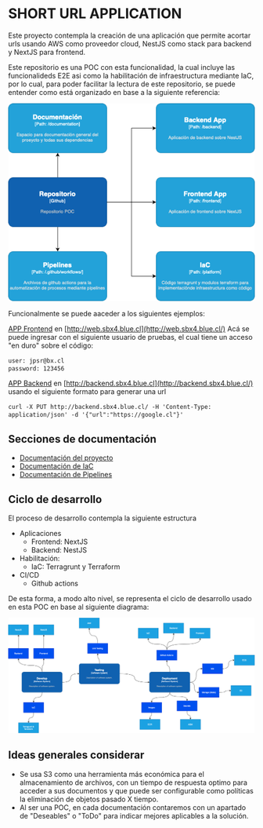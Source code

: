 # SHORT URL APPLICATION

Este proyecto contempla la creación de una aplicación que permite acortar urls usando AWS como proveedor cloud, NestJS como stack para backend y NextJS para frontend.

Este repositorio es una POC con esta funcionalidad, la cual incluye las funcionalideds E2E asi como la habilitación de infraestructura mediante IaC, por lo cual, para poder facilitar la lectura de este repositorio, se puede entender como está organizado en base a la siguiente referencia:

![repositorio](assets/repositorio.png)

Funcionalmente se puede aaceder a los siguientes ejemplos:

[APP Frontend](http://web.sbx4.blue.cl/) en [http://web.sbx4.blue.cl](http://web.sbx4.blue.cl/) 
Acá se puede ingresar con el siguiente usuario de pruebas, el cual tiene un acceso "en duro" sobre el código: 

```
user: jpsr@bx.cl
password: 123456
```

[APP Backend](http://backend.sbx4.blue.cl/) en [http://backend.sbx4.blue.cl](http://backend.sbx4.blue.cl/) usando el siguiente formato para generar una url

```
curl -X PUT http://backend.sbx4.blue.cl/ -H 'Content-Type: application/json' -d '{"url":"https://google.cl"}'   
```


## Secciones de documentación
- [Documentación del proyecto](project/README.md)
- [Documentación de IaC](IaC/README.md)
- [Documentación de Pipelines](pipelines/README.md)

## Ciclo de desarrollo

El proceso de desarrollo contempla la siguiente estructura

- Aplicaciones
    - Frontend: NextJS
    - Backend: NestJS
- Habilitación: 
    - IaC: Terragrunt y Terraform
- CI/CD
    - Github actions

De esta forma, a modo alto nivel, se representa el ciclo de desarrollo usado en esta POC en base al siguiente diagrama:

![Ciclo desarrollo](assets/ciclo-dev.png)


## Ideas generales considerar
- Se usa S3 como una herramienta más económica para el almacenamiento de archivos, con un tiempo de respuesta optimo para acceder a sus documentos y que puede ser configurable como políticas la eliminación de objetos pasado X tiempo.
- Al ser una POC, en cada documentación contaremos con un apartado de "Deseables" o "ToDo" para indicar mejores aplicables a la solución.




